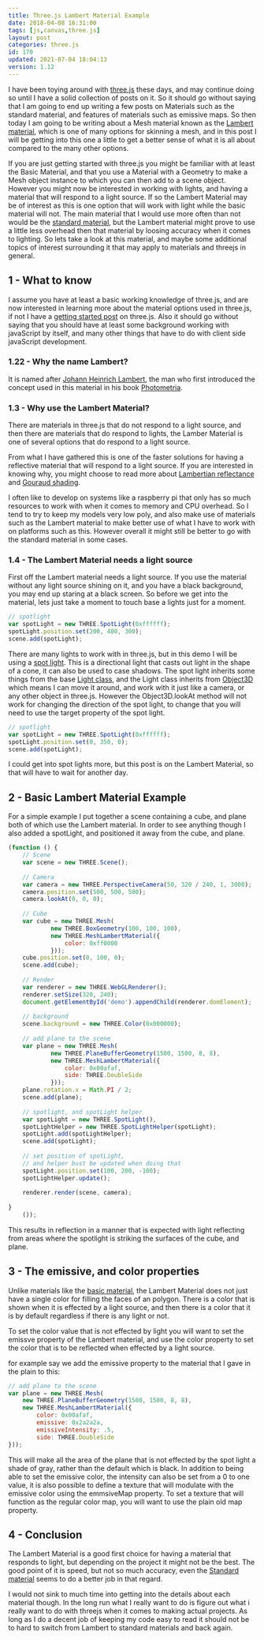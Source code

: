 ```yaml
---
title: Three.js Lambert Material Example
date: 2018-04-08 16:31:00
tags: [js,canvas,three.js]
layout: post
categories: three.js
id: 170
updated: 2021-07-04 18:04:13
version: 1.12
---
```


I have been toying around with [three.js](https://threejs.org/) these days, and may continue doing so until I have a solid collection of posts on it. So it should go without saying that I am going to end up writing a few posts on Materials such as the standard material, and features of materials such as emissive maps. So then today I am going to be writing about a Mesh material known as the [Lambert material](https://threejs.org/docs/index.html#api/materials/MeshLambertMaterial), which is one of many options for skinning a mesh, and in this post I will be getting into this one a little to get a better sense of what it is all about compared to the many other options.

If you are just getting started with three.js you might be familiar with at least the Basic Material, and that you use a Material with a Geometry to make a Mesh object instance to which you can then add to a scene object. However you might now be interested in working with lights, and having a material that will respond to a light source. If so the Lambert Material may be of interest as this is one option that will work with light while the basic material will not. The main material that I would use more often than not would be the [standard material](/2021/04/27/threejs-standard-material/), but the Lambert material might prove to use a little less overhead then that material by loosing accuracy when it comes to lighting. So lets take a look at this material, and maybe some additional topics of interest surrounding it that may apply to materials and threejs in general.

<!-- more -->

## 1 - What to know

I assume you have at least a basic working knowledge of three.js, and are now interested in learning more about the material options used in three.js, if not I have a [getting started post](/2018/04/04/threejs-getting-started/) on three.js. Also it should go without saying that you should have at least some background working with javaScript by itself, and many other things that have to do with client side javaScript development.

### 1.22 - Why the name Lambert?

It is named after [Johann Heinrich Lambert](https://en.wikipedia.org/wiki/Johann_Heinrich_Lambert), the man who first introduced the concept used in this material in his book [Photometria](https://en.wikipedia.org/wiki/Photometria).

### 1.3 - Why use the Lambert Material?

There are materials in three.js that do not respond to a light source, and then there are materials that do respond to lights, the Lamber Material is one of several options that do respond to a light source.

From what I have gathered this is one of the faster solutions for having a reflective material that will respond to a light source. If you are interested in knowing why, you might choose to read more about [Lambertian reflectance](https://en.wikipedia.org/wiki/Lambertian_reflectance) and [Gouraud shading](https://en.wikipedia.org/wiki/Gouraud_shading).

I often like to develop on systems like a raspberry pi that only has so much resources to work with when it comes to memory and CPU overhead. So I tend to try to keep my models very low poly, and also make use of materials such as the Lambert material to make better use of what I have to work with on platforms such as this. However overall it might still be better to go with the standard material in some cases.

### 1.4 - The Lambert Material needs a light source

First off the Lambert material needs a light source. If you use the material without any light source shining on it, and you have a black background, you may end up staring at a black screen. So before we get into the material, lets just take a moment to touch base a lights just for a moment.

```js
// spotlight
var spotLight = new THREE.SpotLight(0xffffff);
spotLight.position.set(200, 400, 300);
scene.add(spotLight);
```

There are many lights to work with in three.js, but in this demo I will be using a [spot light](https://threejs.org/docs/index.html#api/lights/SpotLight). This is a directional light that casts out light in the shape of a cone, it can also be used to case shadows. The spot light inherits some things from the base [Light class](https://threejs.org/docs/index.html#api/lights/Light), and the Light class inherits from [Object3D](https://threejs.org/docs/index.html#api/core/Object3D) which means I can move it around, and work with it just like a camera, or any other object in three.js. However the Object3D.lookAt method will not work for changing the direction of the spot light, to change that you will need to use the target property of the spot light.

```js
// spotlight
var spotLight = new THREE.SpotLight(0xffffff);
spotLight.position.set(0, 350, 0);
scene.add(spotLight);
```

I could get into spot lights more, but this post is on the Lambert Material, so that will have to wait for another day.

## 2 - Basic Lambert Material Example

For a simple example I put together a scene containing a cube, and plane both of which use the Lambert material. In order to see anything though I also added a spotLight, and positioned it away from the cube, and plane.

```js
(function () {
    // Scene
    var scene = new THREE.Scene();
 
    // Camera
    var camera = new THREE.PerspectiveCamera(50, 320 / 240, 1, 3000);
    camera.position.set(500, 500, 500);
    camera.lookAt(0, 0, 0);
 
    // Cube
    var cube = new THREE.Mesh(
            new THREE.BoxGeometry(100, 100, 100),
            new THREE.MeshLambertMaterial({
                color: 0xff0000
            }));
    cube.position.set(0, 100, 0);
    scene.add(cube);
 
    // Render
    var renderer = new THREE.WebGLRenderer();
    renderer.setSize(320, 240);
    document.getElementById('demo').appendChild(renderer.domElement);
 
    // background
    scene.background = new THREE.Color(0x000000);
 
    // add plane to the scene
    var plane = new THREE.Mesh(
            new THREE.PlaneBufferGeometry(1500, 1500, 8, 8),
            new THREE.MeshLambertMaterial({
                color: 0x00afaf,
                side: THREE.DoubleSide
            }));
    plane.rotation.x = Math.PI / 2;
    scene.add(plane);
 
    // spotlight, and spotLight helper
    var spotLight = new THREE.SpotLight(),
    spotLightHelper = new THREE.SpotLightHelper(spotLight);
    spotLight.add(spotLightHelper);
    scene.add(spotLight);
 
    // set position of spotLight,
    // and helper bust be updated when doing that
    spotLight.position.set(100, 200, -100);
    spotLightHelper.update();
 
    renderer.render(scene, camera);
 
}
    ());
```

This results in reflection in a manner that is expected with light reflecting from areas where the spotlight is striking the surfaces of the cube, and plane.

## 3 - The emissive, and color properties

Unlike materials like the [basic material](https://threejs.org/docs/index.html#api/materials/MeshBasicMaterial), the Lambert Material does not just have a single color for filling the faces of an polygon. There is a color that is shown when it is effected by a light source, and then there is a color that it is by default regardless if there is any light or not.

To set the color value that is not effected by light you will want to set the emissve property of the Lambert material, and use the color property to set the color that is to be reflected when effected by a light source.

for example say we add the emissive property to the material that I gave in the plain to this:
```js
// add plane to the scene
var plane = new THREE.Mesh(
    new THREE.PlaneBufferGeometry(1500, 1500, 8, 8),
    new THREE.MeshLambertMaterial({
        color: 0x00afaf,
        emissive: 0x2a2a2a,
        emissiveIntensity: .5,
        side: THREE.DoubleSide
}));
```

This will make all the area of the plane that is not effected by the spot light a shade of gray, rather than the default which is black. In addition to being able to set the emissive color, the intensity can also be set from a 0 to one value, it is also possible to define a texture that will modulate with the emissive color using the emmsiveMap property. To set a texture that will function as the regular color map, you will want to use the plain old map property.

## 4 - Conclusion

The Lambert Material is a good first choice for having a material that responds to light, but depending on the project it might not be the best. The good point of it is speed, but not so much accuracy, even the [Standard material](https://threejs.org/docs/index.html#api/materials/MeshStandardMaterial) seems to do a better job in that regard.

I would not sink to much time into getting into the details about each material though. In the long run what I really want to do is figure out what i really want to do with threejs when it comes to making actual projects. As long as I do a decent job of keeping my code easy to read it should not be to hard to switch from Lambert to standard materials and back again.